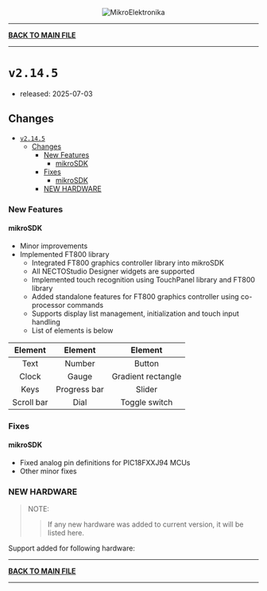 <p align="center">
  <img src="http://www.mikroe.com/img/designs/beta/logo_small.png?raw=true" alt="MikroElektronika"/>
</p>

---

**[BACK TO MAIN FILE](../../changelog.md)**

---

# `v2.14.5`

+ released: 2025-07-03

## Changes

- [`v2.14.5`](#v2145)
  - [Changes](#changes)
    - [New Features](#new-features)
      - [mikroSDK](#mikrosdk)
    - [Fixes](#fixes)
      - [mikroSDK](#mikrosdk-1)
    - [NEW HARDWARE](#new-hardware)

### New Features

#### mikroSDK

+ Minor improvements
+ Implemented FT800 library
  + Integrated FT800 graphics controller library into mikroSDK
  + All NECTOStudio Designer widgets are supported
  + Implemented touch recognition using TouchPanel library and FT800 library
  + Added standalone features for FT800 graphics controller using co-processor commands
  + Supports display list management, initialization and touch input handling
  + List of elements is below

|   Element  |   Element    |      Element       |
|:----------:|:------------:|:------------------:|
| Text       | Number       | Button             |
| Clock      | Gauge        | Gradient rectangle |
| Keys       | Progress bar | Slider             |
| Scroll bar | Dial         | Toggle switch      |

### Fixes

#### mikroSDK

+ Fixed analog pin definitions for PIC18FXXJ94 MCUs
+ Other minor fixes

### NEW HARDWARE

> NOTE:
>> If any new hardware was added to current version, it will be listed here.

Support added for following hardware:

---

**[BACK TO MAIN FILE](../../changelog.md)**

---
